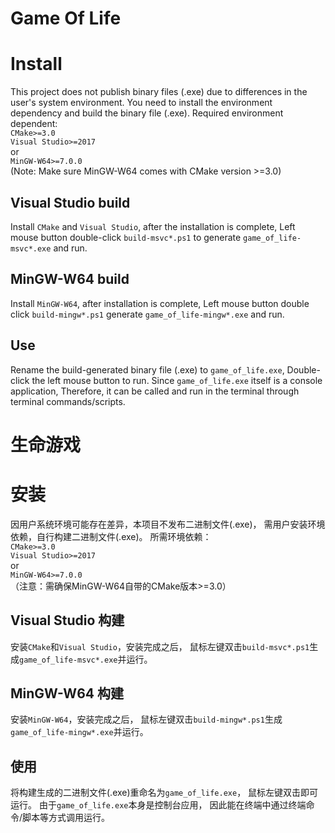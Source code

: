 # Game Of Life
# Install
This project does not publish binary files (.exe) due to differences in the user's system environment.
You need to install the environment dependency and build the binary file (.exe).
Required environment dependent:  
`CMake>=3.0`  
`Visual Studio>=2017`  
or  
`MinGW-W64>=7.0.0`  
(Note: Make sure MinGW-W64 comes with CMake version >=3.0)
## Visual Studio build
Install `CMake` and `Visual Studio`, after the installation is complete,
Left mouse button double-click `build-msvc*.ps1` to generate `game_of_life-msvc*.exe` and run.
## MinGW-W64 build
Install `MinGW-W64`, after installation is complete,
Left mouse button double click `build-mingw*.ps1` generate `game_of_life-mingw*.exe` and run.
## Use
Rename the build-generated binary file (.exe) to `game_of_life.exe`,
Double-click the left mouse button to run.
Since `game_of_life.exe` itself is a console application,
Therefore, it can be called and run in the terminal through terminal commands/scripts.
# 生命游戏
# 安装
因用户系统环境可能存在差异，本项目不发布二进制文件(.exe)，
需用户安装环境依赖，自行构建二进制文件(.exe)。
所需环境依赖：  
`CMake>=3.0`  
`Visual Studio>=2017`  
or  
`MinGW-W64>=7.0.0`  
（注意：需确保MinGW-W64自带的CMake版本>=3.0）
## Visual Studio 构建
安装`CMake`和`Visual Studio`，安装完成之后，
鼠标左键双击`build-msvc*.ps1`生成`game_of_life-msvc*.exe`并运行。
## MinGW-W64 构建
安装`MinGW-W64`，安装完成之后，
鼠标左键双击`build-mingw*.ps1`生成`game_of_life-mingw*.exe`并运行。
## 使用
将构建生成的二进制文件(.exe)重命名为`game_of_life.exe`，
鼠标左键双击即可运行。
由于`game_of_life.exe`本身是控制台应用，
因此能在终端中通过终端命令/脚本等方式调用运行。
